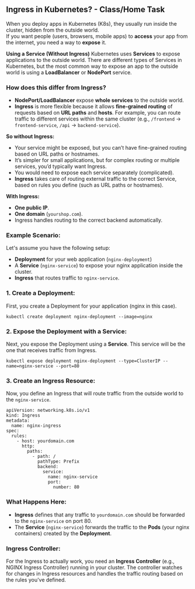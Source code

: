 ## ****Ingress** in Kubernetes?** - Class/Home Task

When you deploy apps in Kubernetes (K8s), they usually run inside the cluster, hidden from the outside world.  
If you want people (users, browsers, mobile apps) to **access** your app from the internet, you need a way to **expose** it.

**Using a Service (Without Ingress)**
Kubernetes uses **Services** to expose applications to the outside world. There are different types of Services in Kubernetes, but the most common way to expose an app to the outside world is using a **LoadBalancer** or **NodePort** service.

### **How does this differ from Ingress?**

-   **NodePort/LoadBalancer** expose **whole services** to the outside world.
-   **Ingress** is more flexible because it allows **fine-grained routing** of requests based on **URL paths** and **hosts**. For example, you can route traffic to different services within the same cluster (e.g., `/frontend` -> `frontend-service`, `/api` -> `backend-service`).
    

**So without Ingress:**
-   Your service might be exposed, but you can’t have fine-grained routing based on URL paths or hostnames.
-   It’s simpler for small applications, but for complex routing or multiple services, you’d typically want Ingress.
-   You would need to expose each service separately (complicated).
- **Ingress** takes care of routing external traffic to the correct Service, based on rules you define (such as URL paths or hostnames).
    
**With Ingress:**
-   **One public IP**.
-   **One domain** (`yourshop.com`).
-   Ingress handles routing to the correct backend automatically.

### Example Scenario:
Let's assume you have the following setup:
-   **Deployment** for your web application (`nginx-deployment`)
-   A **Service** (`nginx-service`) to expose your nginx application inside the cluster.
-   **Ingress** that routes traffic to `nginx-service`.
    
### 1. **Create a Deployment**:
First, you create a Deployment for your application (nginx in this case).

    kubectl create deployment nginx-deployment --image=nginx

### 2. **Expose the Deployment with a Service**:
Next, you expose the Deployment using a **Service**. This service will be the one that receives traffic from Ingress.

    kubectl expose deployment nginx-deployment --type=ClusterIP --name=nginx-service --port=80

### 3. **Create an Ingress Resource**:
Now, you define an Ingress that will route traffic from the outside world to the `nginx-service`.

    apiVersion: networking.k8s.io/v1
    kind: Ingress
    metadata:
      name: nginx-ingress
    spec:
      rules:
        - host: yourdomain.com
          http:
            paths:
              - path: /
                pathType: Prefix
                backend:
                  service:
                    name: nginx-service
                    port:
                      number: 80


### What Happens Here:
-   **Ingress** defines that any traffic to `yourdomain.com` should be forwarded to the `nginx-service` on port 80.
-   The **Service** (`nginx-service`) forwards the traffic to the **Pods** (your nginx containers) created by the **Deployment**.
    

### **Ingress Controller**:
For the Ingress to actually work, you need an **Ingress Controller** (e.g., NGINX Ingress Controller) running in your cluster. The controller watches for changes in Ingress resources and handles the traffic routing based on the rules you've defined.
